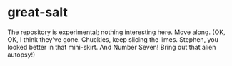 # great-salt
The repository is experimental; nothing interesting here. Move along. (OK, OK, I think they've gone. Chuckles, keep slicing the limes. Stephen, you looked better in that mini-skirt. And Number Seven! Bring out that alien autopsy!)
